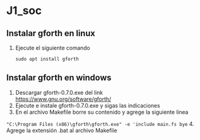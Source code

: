 # J1_soc

## Instalar gforth en linux

1. Ejecute el siguiente comando 

    `sudo apt install gforth`

## Instalar gforth en windows

1. Descargar gforth-0.7.0.exe del link https://www.gnu.org/software/gforth/
2. Ejecute e instale gforth-0.7.0.exe y sigas las indicaciones 
3. En el archivo Makefile borre su contenido y   agrege la siguiente linea
  
  `"C:\Program Files (x86)\gforth\gforth.exe" -e 'include main.fs bye`
4. Agrege la extensión .bat al archivo Makefile

